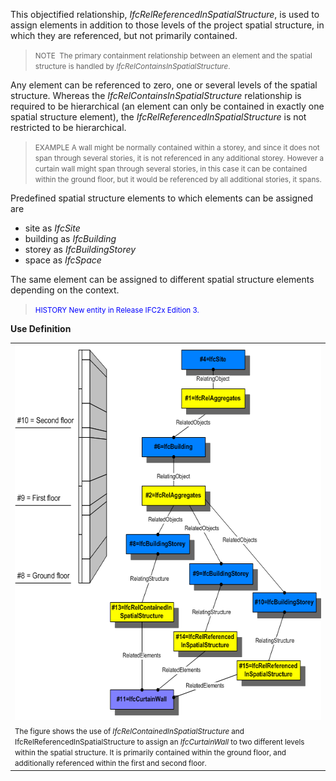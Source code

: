 ﻿This objectified relationship, _IfcRelReferencedInSpatialStructure_, is used to assign elements in addition to those levels of the project spatial structure, in which they are referenced, but not primarily contained.

> <small>NOTE  The primary containment relationship between
        an element and the spatial structure is handled
        by <i>IfcRelContainsInSpatialStructure</i>.</small>
> 


Any element can be referenced to zero, one or several levels of the spatial structure. Whereas the _IfcRelContainsInSpatialStructure_ relationship is required to be hierarchical (an element can only be contained in exactly one spatial structure element), the _IfcRelReferencedInSpatialStructure_ is not restricted to be hierarchical.

> <small>EXAMPLE A wall might be normally contained within
        a storey, and since it does not span through several
        stories, it is not referenced in any additional storey.
        However a curtain wall might span through several
        stories, in this case it can be contained within the
        ground floor, but it would be referenced by all
        additional stories, it spans.</small>
> 


Predefined spatial structure elements to which elements can be assigned are

* site as _IfcSite_ 
* building as _IfcBuilding_ 
* storey as _IfcBuildingStorey_ 
* space as _IfcSpace_ 

The same element can be assigned to different spatial structure elements depending on the context.

> <small><font color="#0000FF">HISTORY New entity
        in Release IFC2x Edition 3.</font></small>
> 


****Use Definition****

<table cellpadding="2" cellspacing="2" width="80%">
      <tbody>
        <tr valign="top">
          <td align="left" valign="top">
            <img alt="reference and containment" src="figures/ifcrelreferencedinspatialstructure-fig1.png" height="601" width="601"><br>
          </td>
        </tr>
        <tr valign="top">
          <td align="left" valign="top">
            <small>The figure shows the use of
            <i>IfcRelContainedInSpatialStructure</i> and
            IfcRelReferencedInSpatialStructure to assign an
            <i>IfcCurtainWall</i> to two different levels within
            the spatial structure. It is primarily contained
            within the ground floor, and additionally referenced
            within the first and second  floor.</small> 
          </td>
        </tr>
      </tbody>
    </table>
